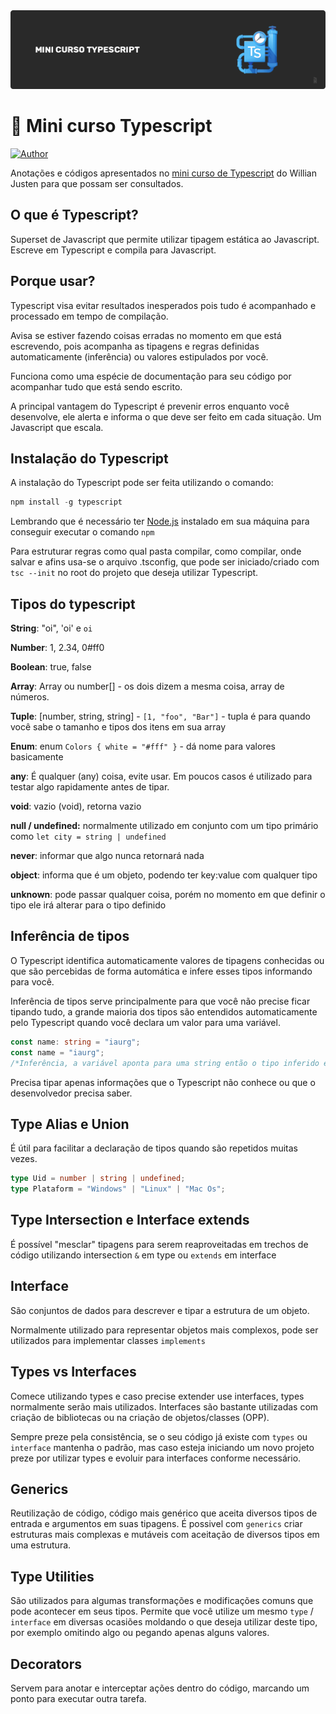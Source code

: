 <img alt="Mini Curso Typescript - iaurg" src="./header-estudo-ts-iaurg.png" />

# 📮 Mini curso Typescript

[![Author](https://img.shields.io/badge/author-iaurg-1d5cb2?style=flat-square)](https://github.com/iaurg)

Anotações e códigos apresentados no [mini curso de Typescript](https://www.youtube.com/watch?v=mRixno_uE2o&list=PLlAbYrWSYTiPanrzauGa7vMuve7_vnXG_) do Willian Justen para que possam ser consultados.

## O que é Typescript?

Superset de Javascript que permite utilizar tipagem estática ao Javascript. Escreve em Typescript e compila para Javascript.

## Porque usar?

Typescript visa evitar resultados inesperados pois tudo é acompanhado e processado em tempo de compilação.

Avisa se estiver fazendo coisas erradas no momento em que está escrevendo, pois acompanha as tipagens e regras definidas automaticamente (inferência) ou valores estipulados por você.

Funciona como uma espécie de documentação para seu código por acompanhar tudo que está sendo escrito.

A principal vantagem do Typescript é prevenir erros enquanto você desenvolve, ele alerta e informa o que deve ser feito em cada situação. Um Javascript que escala.

## Instalação do Typescript

A instalação do Typescript pode ser feita utilizando o comando:

```js
npm install -g typescript
```

Lembrando que é necessário ter [Node.js](https://nodejs.org/en/) instalado em sua máquina para conseguir executar o comando `npm`

Para estruturar regras como qual pasta compilar, como compilar, onde salvar e afins usa-se o arquivo .tsconfig, que pode ser iniciado/criado com `tsc --init` no root do projeto que deseja utilizar Typescript.

## Tipos do typescript

**String**: "oi", 'oi' e `oi`

**Number**: 1, 2.34, 0#ff0

**Boolean**: true, false

**Array**: Array<number> ou number[] - os dois dizem a mesma coisa, array de números.

**Tuple**: [number, string, string] - `[1, "foo", "Bar"]` - tupla é para quando você sabe o tamanho e tipos dos itens em sua array

**Enum**: enum `Colors { white = "#fff" }` - dá nome para valores basicamente

**any**: É qualquer (any) coisa, evite usar. Em poucos casos é utilizado para testar algo rapidamente antes de tipar.

**void**: vazio (void), retorna vazio

**null / undefined:** normalmente utilizado em conjunto com um tipo primário como `let city = string | undefined`

**never**: informar que algo nunca retornará nada

**object**: informa que é um objeto, podendo ter key:value com qualquer tipo

**unknown**: pode passar qualquer coisa, porém no momento em que definir o tipo ele irá alterar para o tipo definido

## Inferência de tipos

O Typescript identifica automaticamente valores de tipagens conhecidas ou que são percebidas de forma automática e infere esses tipos informando para você.

Inferência de tipos serve principalmente para que você não precise ficar tipando tudo, a grande maioria dos tipos são entendidos automaticamente pelo Typescript quando você declara um valor para uma variável.

```ts
const name: string = "iaurg";
const name = "iaurg";
/*Inferência, a variável aponta para uma string então o tipo inferido é string*/
```

Precisa tipar apenas informações que o Typescript não conhece ou que o desenvolvedor precisa saber.

## Type Alias e Union

É útil para facilitar a declaração de tipos quando são repetidos muitas vezes.

```ts
type Uid = number | string | undefined;
type Plataform = "Windows" | "Linux" | "Mac Os";
```

## Type Intersection e Interface extends

É possível "mesclar" tipagens para serem reaproveitadas em trechos de código utilizando intersection `&` em type ou `extends` em interface

## Interface

São conjuntos de dados para descrever e tipar a estrutura de um objeto.

Normalmente utilizado para representar objetos mais complexos, pode ser utilizados para implementar classes `implements`

## Types vs Interfaces

Comece utilizando types e caso precise extender use interfaces, types normalmente serão mais utilizados. Interfaces são bastante utilizadas com criação de bibliotecas ou na criação de objetos/classes (OPP).

Sempre preze pela consistência, se o seu código já existe com `types` ou `interface` mantenha o padrão, mas caso esteja iniciando um novo projeto preze por utilizar types e evoluir para interfaces conforme necessário.

## Generics

Reutilização de código, código mais genérico que aceita diversos tipos de entrada e argumentos em suas tipagens. É possivel com `generics` criar estruturas mais complexas e mutáveis com aceitação de diversos tipos em uma estrutura.

## Type Utilities

São utilizados para algumas transformações e modificações comuns que pode acontecer em seus tipos. Permite que você utilize um mesmo `type` / `interface` em diversas ocasiões moldando o que deseja utilizar deste tipo, por exemplo omitindo algo ou pegando apenas alguns valores.

## Decorators

Servem para anotar e interceptar ações dentro do código, marcando um ponto para executar outra tarefa.
